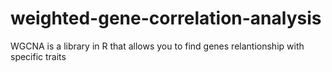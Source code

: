 # weighted-gene-correlation-analysis
WGCNA is a library in R that allows you to find genes relantionship with specific traits 
